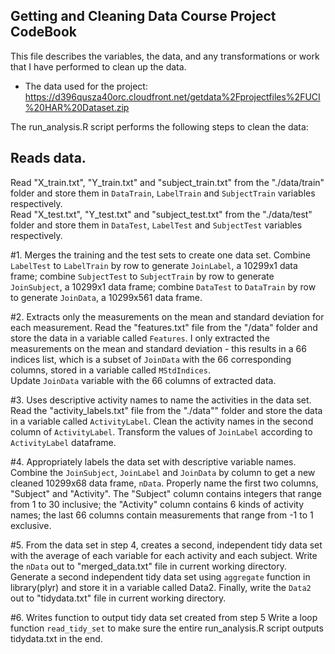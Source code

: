 ## Getting and Cleaning Data Course Project CodeBook ##

This file describes the variables, the data, and any transformations or work that I have performed to clean up the data.  
* The data used for the project:  
https://d396qusza40orc.cloudfront.net/getdata%2Fprojectfiles%2FUCI%20HAR%20Dataset.zip  

The run_analysis.R script performs the following steps to clean the data:   

##  Reads data.
  Read "X_train.txt", "Y_train.txt" and "subject_train.txt" from the "./data/train" folder and store them in `DataTrain`, `LabelTrain` and `SubjectTrain` variables respectively.       
  Read "X_test.txt", "Y_test.txt" and "subject_test.txt" from the "./data/test" folder and store them in `DataTest`, `LabelTest` and `SubjectTest` variables respectively.  

#1.  Merges the training and the test sets to create one data set.
  Combine `LabelTest` to `LabelTrain` by row to generate `JoinLabel`, a 10299x1 data frame; combine `SubjectTest` to `SubjectTrain` by row to generate `JoinSubject`, a 10299x1 data frame; combine `DataTest` to `DataTrain` by row to generate `JoinData`, a 10299x561 data frame.  

#2.  Extracts only the measurements on the mean and standard deviation for each measurement. 
  Read the "features.txt" file from the "/data" folder and store the data in a variable called `Features`. 
  I only extracted the measurements on the mean and standard deviation - this results in a 66 indices list, which is a subset of `JoinData` with the 66 corresponding columns, stored in a variable called `MStdIndices`.  
  Update `JoinData` variable with the 66 columns of extracted data.
  
#3.  Uses descriptive activity names to name the activities in the data set.
  Read the "activity_labels.txt" file from the "./data"" folder and store the data in a variable called `ActivityLabel`. 
  Clean the activity names in the second column of `ActivityLabel`. Transform the values of `JoinLabel` according to `ActivityLabel` dataframe.

#4.  Appropriately labels the data set with descriptive variable names.  
  Combine the `JoinSubject`, `JoinLabel` and `JoinData` by column to get a new cleaned 10299x68 data frame, `nData`. Properly name the first two columns, "Subject" and "Activity". 
  The "Subject" column contains integers that range from 1 to 30 inclusive; the "Activity" column contains 6 kinds of activity names; the last 66 columns contain measurements that range from -1 to 1 exclusive.  

#5.  From the data set in step 4, creates a second, independent tidy data set with the average of each variable for each activity and each subject.
  Write the `nData` out to "merged_data.txt" file in current working directory.  
  Generate a second independent tidy data set using  `aggregate` function in library(plyr) and store it in a variable called Data2.
  Finally, write the `Data2` out to "tidydata.txt" file in current working directory. 
  
#6.  Writes function to output tidy data set created from step 5
  Write a loop function `read_tidy_set` to make sure the entire run_analysis.R script outputs tidydata.txt in the end.
 

